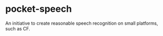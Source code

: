 # pocket-speech

An initiative to create reasonable speech recognition on small platforms, such as CF.
